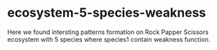 # ecosystem-5-species-weakness
Here we found intersting patterns formation on Rock Papper Scissors ecosystem with 5 species where species1 contain weakness function.
